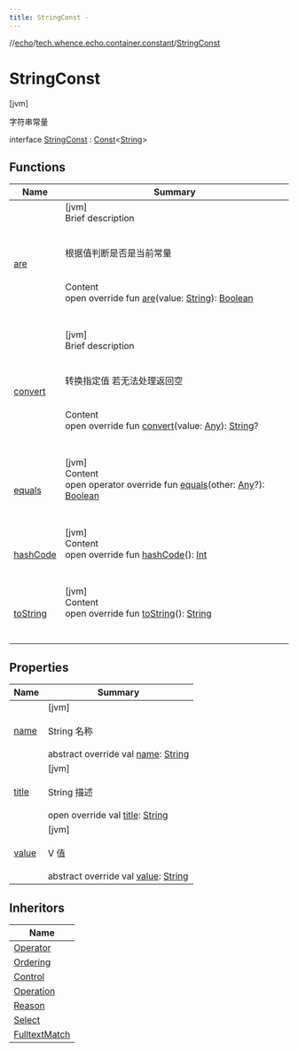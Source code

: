 ```yaml
---
title: StringConst -
---
```

//[echo](../../index.md)/[tech.whence.echo.container.constant](../index.md)/[StringConst](index.md)



# StringConst  
 [jvm] 

字符串常量

interface [StringConst](index.md) : [Const](../-const/index.md)<[String](https://kotlinlang.org/api/latest/jvm/stdlib/kotlin/-string/index.html)>    


## Functions  
  
|  Name|  Summary| 
|---|---|
| [are](are.md)| [jvm]  <br>Brief description  <br><br><br>根据值判断是否是当前常量<br><br>  <br>Content  <br>open override fun [are](are.md)(value: [String](https://kotlinlang.org/api/latest/jvm/stdlib/kotlin/-string/index.html)): [Boolean](https://kotlinlang.org/api/latest/jvm/stdlib/kotlin/-boolean/index.html)  <br><br><br>
| [convert](convert.md)| [jvm]  <br>Brief description  <br><br><br>转换指定值 若无法处理返回空<br><br>  <br>Content  <br>open override fun [convert](convert.md)(value: [Any](https://kotlinlang.org/api/latest/jvm/stdlib/kotlin/-any/index.html)): [String](https://kotlinlang.org/api/latest/jvm/stdlib/kotlin/-string/index.html)?  <br><br><br>
| [equals](../../tech.whence.echo.webclient.response.exception/-response-unrecognized-exception/index.md#kotlin/Any/equals/#kotlin.Any?/PointingToDeclaration/)| [jvm]  <br>Content  <br>open operator override fun [equals](../../tech.whence.echo.webclient.response.exception/-response-unrecognized-exception/index.md#kotlin/Any/equals/#kotlin.Any?/PointingToDeclaration/)(other: [Any](https://kotlinlang.org/api/latest/jvm/stdlib/kotlin/-any/index.html)?): [Boolean](https://kotlinlang.org/api/latest/jvm/stdlib/kotlin/-boolean/index.html)  <br><br><br>
| [hashCode](../../tech.whence.echo.webclient.response.exception/-response-unrecognized-exception/index.md#kotlin/Any/hashCode/#/PointingToDeclaration/)| [jvm]  <br>Content  <br>open override fun [hashCode](../../tech.whence.echo.webclient.response.exception/-response-unrecognized-exception/index.md#kotlin/Any/hashCode/#/PointingToDeclaration/)(): [Int](https://kotlinlang.org/api/latest/jvm/stdlib/kotlin/-int/index.html)  <br><br><br>
| [toString](../../tech.whence.echo.webclient.response.exception/-response-unrecognized-exception/index.md#kotlin/Any/toString/#/PointingToDeclaration/)| [jvm]  <br>Content  <br>open override fun [toString](../../tech.whence.echo.webclient.response.exception/-response-unrecognized-exception/index.md#kotlin/Any/toString/#/PointingToDeclaration/)(): [String](https://kotlinlang.org/api/latest/jvm/stdlib/kotlin/-string/index.html)  <br><br><br>


## Properties  
  
|  Name|  Summary| 
|---|---|
| [name](index.md#tech.whence.echo.container.constant/StringConst/name/#/PointingToDeclaration/)|  [jvm] <br><br>String 名称<br><br>abstract override val [name](index.md#tech.whence.echo.container.constant/StringConst/name/#/PointingToDeclaration/): [String](https://kotlinlang.org/api/latest/jvm/stdlib/kotlin/-string/index.html)   <br>
| [title](index.md#tech.whence.echo.container.constant/StringConst/title/#/PointingToDeclaration/)|  [jvm] <br><br>String 描述<br><br>open override val [title](index.md#tech.whence.echo.container.constant/StringConst/title/#/PointingToDeclaration/): [String](https://kotlinlang.org/api/latest/jvm/stdlib/kotlin/-string/index.html)   <br>
| [value](index.md#tech.whence.echo.container.constant/StringConst/value/#/PointingToDeclaration/)|  [jvm] <br><br>V 值<br><br>abstract override val [value](index.md#tech.whence.echo.container.constant/StringConst/value/#/PointingToDeclaration/): [String](https://kotlinlang.org/api/latest/jvm/stdlib/kotlin/-string/index.html)   <br>


## Inheritors  
  
|  Name| 
|---|
| [Operator](../../tech.whence.echo.dal.filter/-operator/index.md)
| [Ordering](../../tech.whence.echo.dal.querier.component/-ordering/index.md)
| [Control](../../tech.whence.echo.job.shell/-control/index.md)
| [Operation](../../tech.whence.echo.job.shell/-operation/index.md)
| [Reason](../../tech.whence.echo.rpc.response/-reason/index.md)
| [Select](../../tech.whence.echo.support.jdbc.driver.mysql.querier/-select/-plan/index.md)
| [FulltextMatch](../../tech.whence.echo.support.jdbc.querier.criterion/-fulltext-match/-mode/index.md)

